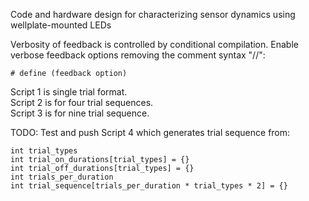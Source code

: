 Code and hardware design for characterizing sensor dynamics using wellplate-mounted LEDs


Verbosity of feedback is controlled by conditional compilation.
Enable verbose feedback options removing the comment syntax "//":

```
# define (feedback option)
```

Script 1 is single trial format.      
Script 2 is for four trial sequences.     
Script 3 is for nine trial sequence.


TODO:
Test and push Script 4 which generates trial sequence from:
```
int trial_types
int trial_on_durations[trial_types] = {}
int trial_off_durations[trial_types] = {}
int trials_per_duration
int trial_sequence[trials_per_duration * trial_types * 2] = {}
```
